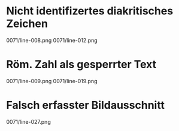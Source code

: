 # Nicht identifizertes diakritisches Zeichen
0071/line-008.png
0071/line-012.png
# Röm. Zahl als gesperrter Text
0071/line-009.png
0071/line-019.png
# Falsch erfasster Bildausschnitt
0071/line-027.png
